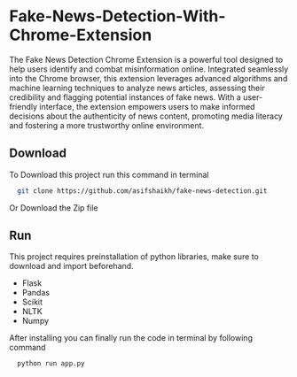# Fake-News-Detection-With-Chrome-Extension

The Fake News Detection Chrome Extension is a powerful tool designed to help users identify and combat misinformation online. Integrated seamlessly into the Chrome browser, this extension leverages advanced algorithms and machine learning techniques to analyze news articles, assessing their credibility and flagging potential instances of fake news. With a user-friendly interface, the extension empowers users to make informed decisions about the authenticity of news content, promoting media literacy and fostering a more trustworthy online environment.

## Download

To Download this project run this command in terminal

```bash
  git clone https://github.com/asifshaikh/fake-news-detection.git
```

Or Download the Zip file

## Run 

This project requires preinstallation of python libraries, make sure to download and import beforehand.

- Flask
- Pandas
- Scikit
- NLTK
- Numpy

After installing you can finally run the code in terminal by following command

```bash
  python run app.py

